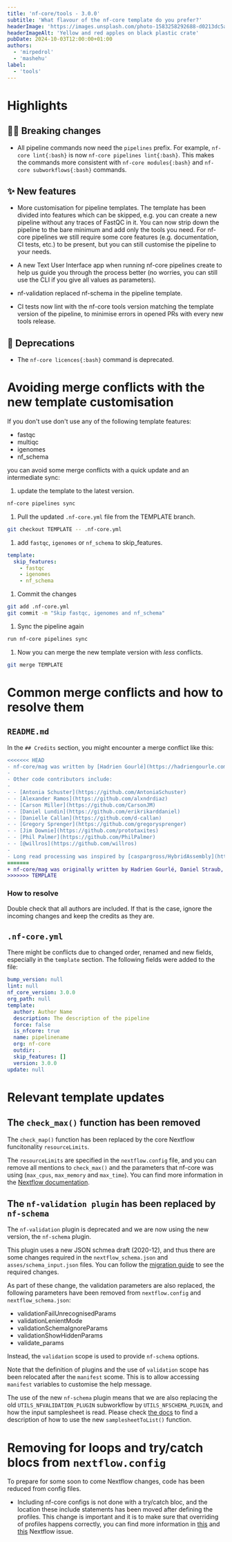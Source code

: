 ```yaml
---
title: 'nf-core/tools - 3.0.0'
subtitle: 'What flavour of the nf-core template do you prefer?'
headerImage: 'https://images.unsplash.com/photo-1583258292688-d0213dc5a3a8'
headerImageAlt: 'Yellow and red apples on black plastic crate'
pubDate: 2024-10-03T12:00:00+01:00
authors:
  - 'mirpedrol'
  - 'mashehu'
label:
  - 'tools'
---
```


# Highlights

## ⛓️‍💥 Breaking changes

- All pipeline commands now need the `pipelines` prefix. For example, `nf-core lint{:bash}` is now `nf-core pipelines lint{:bash}`. This makes the commands more consistent with `nf-core modules{:bash}` and `nf-core subworkflows{:bash}` commands.

## ✨ New features

- More customisation for pipeline templates. The template has been divided into features which can be skipped, e.g. you can create a new pipeline without any traces of FastQC in it. You can now strip down the pipeline to the bare minimum and add only the tools you need. For nf-core pipelines we still require some core features (e.g. documentation, CI tests, etc.) to be present, but you can still customise the pipeline to your needs.
- A new Text User Interface app when running nf-core pipelines create to help us guide you through the process better (no worries, you can still use the CLI if you give all values as parameters).

- nf-validation replaced nf-schema in the pipeline template.
- CI tests now lint with the nf-core tools version matching the template version of the pipeline, to minimise errors in opened PRs with every new tools release.

## 🫡 Deprecations

- The `nf-core licences{:bash}` command is deprecated.

# Avoiding merge conflicts with the new template customisation

If you don't use don't use any of the following template features:

- fastqc
- multiqc
- igenomes
- nf_schema

you can avoid some merge conflicts with a quick update and an intermediate sync:

1. update the template to the latest version.

```bash
nf-core pipelines sync
```

1. Pull the updated `.nf-core.yml` file from the TEMPLATE branch.

```bash
git checkout TEMPLATE -- .nf-core.yml
```

1. add `fastqc`, `igenomes` or `nf_schema` to skip_features.

```yaml title=".nf-core.yml"
template:
  skip_features:
    - fastqc
    - igenomes
    - nf_schema
```

1. Commit the changes

```bash
git add .nf-core.yml
git commit -m "Skip fastqc, igenomes and nf_schema"
```

1. Sync the pipeline again

```bash
run nf-core pipelines sync
```

1. Now you can merge the new template version with _less_ conflicts.

```bash
git merge TEMPLATE
```

# Common merge conflicts and how to resolve them

## `README.md`

In the `## Credits` section, you might encounter a merge conflict like this:

```diff
<<<<<<< HEAD
- nf-core/mag was written by [Hadrien Gourlé](https://hadriengourle.com) at [SLU](https://slu.se), [Daniel Straub](https://github.com/d4straub) and - [Sabrina Krakau](https://github.com/skrakau) at the [Quantitative Biology Center (QBiC)](http://qbic.life). [James A. Fellows Yates](https://github.- com/jfy133) and [Maxime Borry](https://github.com/maxibor) at the [Max Planck Institute for Evolutionary Anthropology](https://www.eva.mpg.de) joined in version 2.2.0.
-
- Other code contributors include:
-
- - [Antonia Schuster](https://github.com/AntoniaSchuster)
- - [Alexander Ramos](https://github.com/alxndrdiaz)
- - [Carson Miller](https://github.com/CarsonJM)
- - [Daniel Lundin](https://github.com/erikrikarddaniel)
- - [Danielle Callan](https://github.com/d-callan)
- - [Gregory Sprenger](https://github.com/gregorysprenger)
- - [Jim Downie](https://github.com/prototaxites)
- - [Phil Palmer](https://github.com/PhilPalmer)
- - [@willros](https://github.com/willros)
-
- Long read processing was inspired by [caspargross/HybridAssembly](https://github.com/caspargross/HybridAssembly) written by Caspar Gross [@caspargross](https://github.com/caspargross)
=======
+ nf-core/mag was originally written by Hadrien Gourlé, Daniel Straub, Sabrina Krakau, James A. Fellows Yates, Maxime Borry.
>>>>>>> TEMPLATE
```

### How to resolve

Double check that all authors are included.
If that is the case, ignore the incoming changes and keep the credits as they are.

## `.nf-core.yml`

There might be conflicts due to changed order, renamed and new fields, especially in the `template` section.
The following fields were added to the file:

```yaml
bump_version: null
lint: null
nf_core_version: 3.0.0
org_path: null
template:
  author: Author Name
  description: The description of the pipeline
  force: false
  is_nfcore: true
  name: pipelinename
  org: nf-core
  outdir: .
  skip_features: []
  version: 3.0.0
update: null
```

# Relevant template updates

## The `check_max()` function has been removed

The `check_map()` function has been replaced by the core Nextflow funcitonality `resourceLimits`.

The `resourceLimits` are specified in the `nextflow.config` file, and you can remove all mentions to `check_max()` and the parameters that nf-core was using (`max_cpus`, `max_memory` and `max_time`).
You can find more information in the [Nextflow documentation](https://www.nextflow.io/docs/latest/reference/process.html#resourcelimits).

## The `nf-validation plugin` has been replaced by `nf-schema`

The `nf-validation` plugin is deprecated and we are now using the new version, the `nf-schema` plugin.

This plugin uses a new JSON schmea draft (2020-12), and thus there are some changes required in the `nextflow_schema.json` and `asses/schema_input.json` files. You can follow the [migration guide](https://nextflow-io.github.io/nf-schema/2.0/migration_guide/) to see the required changes.

As part of these change, the validation parameters are also replaced, the following parameters have been removed from `nextflow.config` and `nextflow_schema.json`:

- validationFailUnrecognisedParams
- validationLenientMode
- validationSchemaIgnoreParams
- validationShowHiddenParams
- validate_params

Instead, the `validation` scope is used to provide `nf-schema` options.

Note that the definition of plugins and the use of `validation` scope has been relocated after the `manifest` scome. This is to allow accessing `manifest` variables to customise the help message.

The use of the new `nf-schema` plugin means that we are also replacing the old `UTILS_NFVALIDATION_PLUGIN` subworkflow by `UTILS_NFSCHEMA_PLUGIN`, and how the input samplesheet is read. Please check [the docs](https://nextflow-io.github.io/nf-schema/2.0/migration_guide/#__tabbed_2_2) to find a description of how to use the new `samplesheetToList()` function.

# Removing for loops and try/catch blocs from `nextflow.config`

To prepare for some soon to come Nextflow changes, code has been reduced from config files.

- Including nf-core configs is not done with a try/catch bloc, and the location these include statements has been moved after defining the profiles. This change is important and it is to make sure that overriding of profiles happens correctly, you can find more information in [this](https://github.com/nextflow-io/nextflow/issues/1792) and [this](https://github.com/nextflow-io/nextflow/issues/5306) Nextflow issue.
